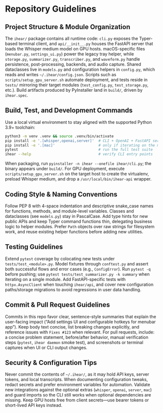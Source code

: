 # Repository Guidelines

## Project Structure & Module Organization
The `ihear/` package contains all runtime code: `cli.py` exposes the Typer-based terminal client, and `api/__init__.py` houses the FastAPI server that loads the Whisper medium model on GPU hosts. macOS-specific files (`menubar.py`, `settings_ui.py`) power the legacy tray helper, while `storage.py`, `summarizer.py`, `transcriber.py`, and `waveform.py` handle persistence, post-processing, backends, and audio capture. Shared dataclasses live in `models.py` and configuration helpers in `config.py`, which reads and writes `~/.ihear/config.json`. Scripts such as `scripts/setup_gpu_server.sh` automate deployment, and tests reside in `tests/` mirroring their target modules (`test_config.py`, `test_storage.py`, etc.). Build artifacts produced by PyInstaller land in `build/`, driven by `ihear.spec`.

## Build, Test, and Development Commands
Use a local virtual environment to stay aligned with the supported Python 3.9+ toolchain:
```bash
python3 -m venv .venv && source .venv/bin/activate
pip install -e '.[whisper,openai,server]'  # CLI + OpenAI + FastAPI server extras
pip install -e '.[mac]'                    # only if iterating on the menubar client
pytest                                     # run the full test suite
ihear --help                               # verify CLI entry points
```
When packaging, run `pyinstaller -n ihear --onefile ihear/cli.py`; the binary appears under `build/`. For GPU deployment, execute `scripts/setup_gpu_server.sh` on the target host to create the virtualenv, preload Whisper medium, and drop a `/usr/local/bin/ihear-api` wrapper.

## Coding Style & Naming Conventions
Follow PEP 8 with 4-space indentation and descriptive snake_case names for functions, methods, and module-level variables. Classes and dataclasses (see `models.py`) stay in PascalCase. Add type hints for new public APIs and keep Typer command functions thin, delegating business logic to helper modules. Prefer `Path` objects over raw strings for filesystem work, and reuse existing helper functions before adding new utilities.

## Testing Guidelines
Extend `pytest` coverage by colocating new tests under `tests/test_<module>.py`. Model fixtures through `conftest.py` and assert both successful flows and error cases (e.g., `ConfigError`). Run `pytest -q` before pushing; use `pytest tests/test_summarizer.py -k summary` when iterating on a single module. Add FastAPI-specific tests with `httpx.AsyncClient` when touching `ihear/api`, and cover new configuration paths/storage migrations to avoid regressions in user data handling.

## Commit & Pull Request Guidelines
Commits in this repo favor clear, sentence-style summaries that explain the user-facing impact (“Add settings UI and configurable hotkeys for menubar app”). Keep body text concise, list breaking changes explicitly, and reference issues with `Fixes #123` when relevant. For pull requests, include: a concise problem statement, before/after behavior, manual verification steps (`pytest`, `ihear daemon` smoke test), and screenshots or terminal captures when UI or CLI output changes.

## Security & Configuration Tips
Never commit the contents of `~/.ihear/`, as it may hold API keys, server tokens, and local transcripts. When documenting configuration tweaks, redact secrets and prefer environment variables for automation. Validate new integrations against the optional extras (`whisper`, `openai`, `server`, `mac`) and guard imports so the CLI still works when optional dependencies are missing. Keep GPU hosts free from client secrets—use bearer tokens or short-lived API keys instead.
